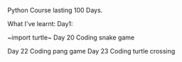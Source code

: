 Python Course lasting 100 Days.

What I've learnt:
Day1: 

~import turtle~
Day 20 
    Coding snake game

Day 22
    Coding pang game
Day 23
    Coding turtle crossing